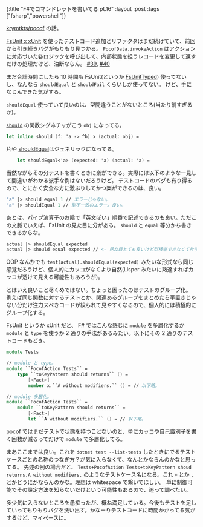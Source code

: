 {:title "F#でコマンドレットを書いてる pt.16"
:layout :post
:tags ["fsharp","powershell"]}

[krymtkts/pocof](https://github.com/krymtkts/pocof) の話。

[FsUnit x xUnit](https://fsprojects.github.io/FsUnit/xUnit.html) を使ったテストコード追加とリファクタはまだ続けていて、前回から引き続きバグがもりもり見つかる。
`PocofData.invokeAction` はアクションに対応づいた各ロジックを呼び出して、内部状態を担うレコードを変更して返すだけの処理だけど、油断ならん。
[#39](https://github.com/krymtkts/pocof/issues/39), [#40](https://github.com/krymtkts/pocof/issues/40)

まだ合計時間にしたら 10 時間も FsUnit(というか [FsUnitTyped](https://fsprojects.github.io/FsUnit/FsUnitTyped.html)) 使ってないし、なんなら `shouldEqual` と `shouldFail` くらいしか使ってない。
けど、手になじんできた気がする。

`shouldEqual` 使っていて良いのは、型間違うことがないところ(当たり前すぎるか)。

[`should`](https://github.com/fsprojects/FsUnit/blob/d8b95201efc7f478da3d677215291b5aa5487185/src/FsUnit.Xunit/FsUnit.fs#L32) の関数シグネチャがこう `obj` になってる。

```fsharp
let inline should (f: 'a -> ^b) x (actual: obj) =
```

片や [shouldEqual](https://github.com/fsprojects/FsUnit/blob/d8b95201efc7f478da3d677215291b5aa5487185/src/FsUnit.Xunit/FsUnitTyped.fs#L13)はジェネリックになってる。

```fsharp
    let shouldEqual<'a> (expected: 'a) (actual: 'a) =
```

当然ながらその分テストを書くときに楽ができる。実際には以下のような一見して間違いがわかる派手な例はないだろうけど。
テストコードのバグも有り得るので、とにかく安全な方に激ぶりしてかつ楽ができるのは、良い。

```fsharp
"a" |> should equal 1 // エラーじゃない。
"a" |> shouldEqual 1 // 型不一致のエラー。良い。
```

あとは、パイプ演算子のお陰で「英文ぽい」順番で記述できるのも良い。ただこの文脈でいえば、FsUnit の見た目に分がある。 `should` と `equal` 等分かち書きできるからな。

```fsharp
actual |> shouldEqual expected
actual |> should equal expected // <- 見た目とても良いけど型検査できなくて片手落ち。
```

OOP なんかでも `test(actual).shouldEqual(expected)` みたいな形式なら同じ感覚だろうけど、個人的にカッコがなくより自然(Lisper みたいに熟達すればカッコが透けて見える可能性もあろうが)。

とはいえ良いこと尽くめではない。ちょっと困ったのはテストのグループ化。
例えば同じ関数に対するテストとか、関連あるグループをまとめたら平置きじゃない分だけ注力スべきコードが絞られて見やすくなるので、個人的には積極的にグループ化する。

FsUnit というか xUnit だと、 F# ではこんな感じに `module` を多層化するか `module` と `type` を使うか 2 通りの手法があるみたい。以下にその 2 通りのテストコードもどき。

```fsharp
module Tests

// module と type。
module ``PocofAction Tests`` =
    type ``toKeyPattern should returns`` () =
        [<Fact>]
        member x.``A without modifiers.`` () = // 以下略。

// module 多層化。
module ``PocofAction Tests`` =
    module ``toKeyPattern should returns`` =
        [<Fact>]
        let ``A without modifiers.`` () = // 以下略。
```

pocof ではまだテストで状態を持つことないのと、単にカッコや自己識別子を書く回数が減るってだけで `module` で多層化してる。

まあここまでは良い。これを `dotnet test --list-tests` したときにでるテストケースごとの名称のつなぎ方？が気に入らなくて、なんとかならんのかなと思ってる。
先述の例の場合だと、 `Tests+PocofAction Tests+toKeyPattern shoud returns.A without modifiers.` のようなテストケース名になる。これ `+` とか `.` とかどうにかならんのかな。理想は whitespace で繋いでほしい。
単に制御可能でその設定方法を知らないだけという可能性もあるので、追って調べたい。

多少気に入らないところを愚痴ったが、概ね満足している。今後もテストを足していってもりもりバグを洗い出す。かなーりテストコードに時間かかってる気がするけど、マイペースに。
